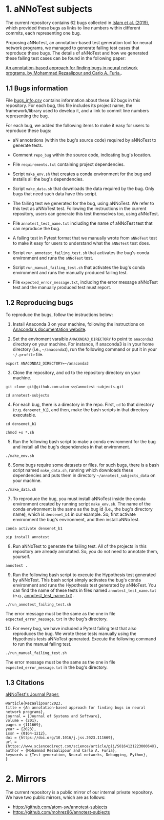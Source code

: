 # 1. aNNoTest subjects

The current repository contains 62 bugs collected in [Islam et al. (2019)](https://dl.acm.org/doi/10.1145/3338906.3338955),
which provided these bugs as links to
line numbers within different commits, each representing one bug.

Proposing aNNoTest, an annotation-based test generation tool 
for neural network programs, we managed to generate failing 
test cases that reproduce these bugs. 
The details of aNNoTest and how we generated
these failing test cases can be found in the 
following paper:

[An annotation-based approach for 
finding bugs in neural network programs, by
Mohammad Rezaalipour and Carlo A. Furia.](#13-citations).

## 1.1 Bugs information

File [bugs_info.csv](bugs_info.csv) contains information about these
62 bugs in this repository. For each bug, this file includes 
its project name, the framework/library used to develop it, and a link
to commit line numbers representing the bug.

For each bug, we added the following items to make it easy for users to reproduce these bugs:

- aN annotations (within the bug's source code) required by aNNoTest to generate tests.

- Comment `repo_bug` within the source code, indicating bug's location.

- File `requirements.txt` containing project dependencies.

- Script `make_env.sh` that creates a conda environment for the bug and installs all the bug's dependencies.

- Script `make_data.sh` that downloads the data required by the bug. Only bugs that need such data have this script.

- The failing test we generated for the bug, using aNNoTest. We refer to this test as aNNoTest test. Following the instructions in the current repository, users can generate this test themselves too, using aNNoTest.

- File `annotest_test_name.txt` including the name of aNNoTest test that can reproduce the bug.

- A failing test in Pytest format that we manually wrote from `aNNoTest` test to make it easy for users to understand what the `aNNoTest` test does.

- Script `run_annotest_failing_test.sh` that activates the bug's conda environment and runs the `aNNoTest` test.

- Script `run_manual_failing_test.sh` that activates the bug's conda environment and runs the manually produced failing test.

- File `expected_error_message.txt`, including the error message aNNoTest test and the manually produced test must report.
 

## 1.2 Reproducing bugs

To reproduce the bugs, follow the instructions below:

1. Install Anaconda 3 on your machine, following
the instructions on 
[Anaconda's documentation 
website](https://docs.anaconda.com/free/anaconda/install/index.html).


2. Set the enviroment varaible `ANACONDA3_DIRECTORY` to
point to `anaconda3` directory on your machine.
For instance, if anaconda3 is in your home directory
(i.e., `~/anaconda3`), run the following command
or put it in your `~/.profile` file.

```
export ANACONDA3_DIRECTORY=~/anaconda3
```

3. Clone the repository, and cd to the repository directory on your machine.

```
git clone git@github.com:atom-sw/annotest-subjects.git
```

```
cd annotest-subjects
```

4. For each bug, there is a directory in the repo.
First, `cd` to that directory (e.g. `densenet_b1`), and then, make the
bash scripts in that directory executable.

```
cd densenet_b1
```

```
chmod +x *.sh
```

5. Run the following bash script to make a conda environment for the bug and install all the bug's dependencies in that environment.

```
./make_env.sh
```

6. Some bugs require some datasets or files.
for such bugs, there is a bash script named `make_data.sh`,
running which downloads these dependencies and puts them
in directory `~/annotest_subjects_data` on your machine.

```
./make_data.sh
```

7. To reproduce the bug, you must install aNNoTest inside the
conda environment created by running script `make_env.sh`.
The name of the conda environment is the same as the bug 
id (i.e., the bug's directory name), which is `densenet_b1` in our example.
So, first activate environment the bug's environment, and then
install aNNoTest.

```
conda activate densenet_b1
```

```
pip install annotest
```

8. Run aNNoTest to generate the failing test.
All of the projects in this repository are already
annotated. So, you do not need to annotate them, yourself.

```
annotest .
```

9. Run the following bash script to execute the
Hypothesis test generated by aNNoTest. This bash script
simply activates the bug's conda environment and runs
the Hypothesis test generated by aNNoTest. You can find the
name of these tests in files named `annotest_test_name.txt` (e.g., [annotest_test_name.txt](densenet_b1/annotest_test_name.txt)).

```
./run_annotest_failing_test.sh
```

The error message must be the same as the one in file `expected_error_message.txt` in the bug's directory.

10. For every bug, we have included a Pytest
failing test that also reproduces the bug. We wrote
these tests manually using the Hypothesis tests aNNoTest
generated. Execute the following command to run the manual
failing test.

```
./run_manual_failing_test.sh
```

The error message must be the same as the one in file `expected_error_message.txt` in the bug's directory.

## 1.3 Citations

[aNNoTest's Journal 
Paper:](https://doi.org/10.1016/j.jss.2023.111669)

```
@article{Rezaalipour:2023,
title = {An annotation-based approach for finding bugs in neural network programs},
journal = {Journal of Systems and Software},
volume = {201},
pages = {111669},
year = {2023},
issn = {0164-1212},
doi = {https://doi.org/10.1016/j.jss.2023.111669},
url = {https://www.sciencedirect.com/science/article/pii/S016412122300064X},
author = {Mohammad Rezaalipour and Carlo A. Furia},
keywords = {Test generation, Neural networks, Debugging, Python},
}
```

# 2. Mirrors

The current repository is a public mirror of
our internal private repository.
We have two public mirrors, which are as follows:

- https://github.com/atom-sw/annotest-subjects
- https://github.com/mohrez86/annotest-subjects
